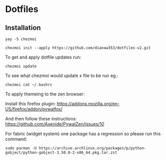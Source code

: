 # Dotfiles

## Installation

`yay -S chezmoi`

`chezmoi init --apply https://github.com/dianaw353/dotfiles-v2.git`

To get and apply dotfile updates run:

`chezmoi update`

To see what chezmoi would update x file to be run eg.:

`chezmoi cat ~/.bashrc`

To apply themeing to the zen browser:

Install this firefox plugin:
https://addons.mozilla.org/en-US/firefox/addon/pywalfox/

And then follow these instructions:
https://github.com/Axenide/PywalZen/issues/10

For fabric (widget system) one package has a regression so please run this command:

```
sudo pacman -U https://archive.archlinux.org/packages/p/python-gobject/python-gobject-3.50.0-2-x86_64.pkg.tar.zst
```
